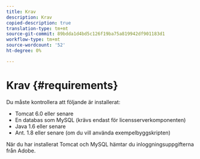 ```yaml
---
title: Krav
description: Krav
copied-description: true
translation-type: tm+mt
source-git-commit: 89bdda1d4bd5c126f19ba75a819942df901183d1
workflow-type: tm+mt
source-wordcount: '52'
ht-degree: 0%

---
```



# Krav {#requirements}

Du måste kontrollera att följande är installerat:

* Tomcat 6.0 eller senare
* En databas som MySQL (krävs endast för licensserverkomponenten)
* Java 1.6 eller senare
* Ant. 1.8 eller senare (om du vill använda exempelbyggskripten)

När du har installerat Tomcat och MySQL hämtar du inloggningsuppgifterna från Adobe.

